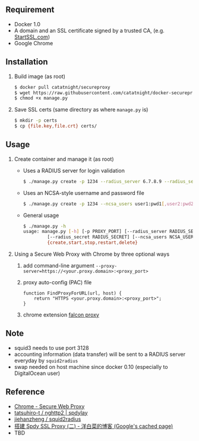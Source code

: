 ## Requirement
+ Docker 1.0
+ A domain and an SSL certificate signed by a trusted CA, (e.g. [StartSSL.com](https://www.startssl.com))
+ Google Chrome

## Installation
1. Build image (as root)

	```bash
	$ docker pull catatnight/secureproxy
	$ wget https://raw.githubusercontent.com/catatnight/docker-secureproxy/master/manage.py
	$ chmod +x manage.py
	```

2. Save SSL certs (same directory as where ```manage.py``` is)

	```bash
	$ mkdir -p certs
	$ cp {file.key,file.crt} certs/
	```

## Usage
1. Create container and manage it (as root)
	+ Uses a RADIUS server for login validation

		```bash
		$ ./manage.py create -p 1234 --radius_server 6.7.8.9 --radius_secret radpass
		```
	+ Uses an NCSA-style username and password file

		```bash
		$ ./manage.py create -p 1234 --ncsa_users user1:pwd1[,user2:pwd2,...]
		```
	+ General usage

		```bash
		$ ./manage.py -h
		usage: manage.py [-h] [-p PROXY_PORT] [--radius_server RADIUS_SERVER]
				 [--radius_secret RADIUS_SECRET] [--ncsa_users NCSA_USERS]
				 {create,start,stop,restart,delete}
		```
2. Using a Secure Web Proxy with Chrome by three optional ways
	1. add command-line argument ```--proxy-server=https://<your.proxy.domain>:<proxy_port>```
	2. proxy auto-config (PAC) file

		```
		function FindProxyForURL(url, host) {
			return "HTTPS <your.proxy.domain>:<proxy_port>";
		}
		```
	3. chrome extension [falcon proxy](https://chrome.google.com/webstore/detail/falcon-proxy/gchhimlnjdafdlkojbffdkogjhhkdepf)


## Note
+ squid3 needs to use port 3128
+ accounting information (data transfer) will be sent to a RADIUS server everyday by ```squid2radius```
+ swap needed on host machine since docker 0.10 (especially to DigitalOcean user)

## Reference
+ [Chrome - Secure Web Proxy](http://www.chromium.org/developers/design-documents/secure-web-proxy)
+ [tatsuhiro-t / nghttp2](https://github.com/tatsuhiro-t/nghttp2)[ | spdylay](https://github.com/tatsuhiro-t/spdylay)
+ [jiehanzheng / squid2radius](https://github.com/jiehanzheng/squid2radius)
+ [搭建 Spdy SSL Proxy (二) - 洋白菜的博客 (Google's cached page)](http://webcache.googleusercontent.com/search?q=cache:yuB91alsIp4J:blog.chaiyalin.com/2013/07/spdy-ssl-proxy-2.html+&cd=1&hl=zh-CN&ct=clnk&gl=us)
+ TBD
